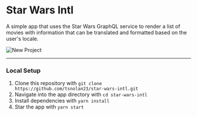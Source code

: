 # Star Wars Intl

A simple app that uses the Star Wars GraphQL service to render a list of movies with information that can be translated and formatted based on the user's locale.

![New Project](https://user-images.githubusercontent.com/12575994/58376511-77696900-7f32-11e9-8cf8-728e9267fe60.png)

---

### Local Setup

1. Clone this repository with `git clone https://github.com/tsnolan23/star-wars-intl.git`
1. Navigate into the app directory with `cd star-wars-intl`
1. Install dependencies with `yarn install`
1. Star the app with `yarn start`
